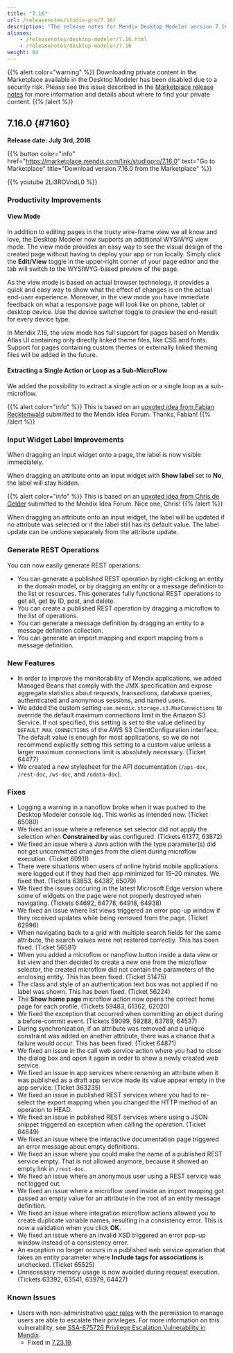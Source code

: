 ```yaml
---
title: "7.16"
url: /releasenotes/studio-pro/7.16/
description: "The release notes for Mendix Desktop Modeler version 7.16 (including all patches) with details on new features, bug fixes, and known issues."
aliases:
    - /releasenotes/desktop-modeler/7.16.html
    - /releasenotes/desktop-modeler/7.16
weight: 84
---
```


{{% alert color="warning" %}}
Downloading private content in the Marketplace available in the Desktop Modeler has been disabled due to a security risk. Please see this issue described in the [Marketplace release notes](/releasenotes/app-store/#private-fix) for more information and details about where to find your private content.
{{% /alert %}}

## 7.16.0 {#7160}

**Release date: July 3rd, 2018**

{{% button color="info" href="https://marketplace.mendix.com/link/studiopro/7.16.0" text="Go to Marketplace" title="Download version 7.16.0 from the Marketplace" %}}

{{% youtube 2Li3ROVndL0 %}}

### Productivity Improvements

#### View Mode

In addition to editing pages in the trusty wire-frame view we all know and love, the Desktop Modeler now supports an additional WYSIWYG view mode. The view mode provides an easy way to see the visual design of the created page without having to deploy your app or run locally. Simply click the **Edit/View** toggle in the upper-right corner of your page editor and the tab will switch to the WYSIWYG-based preview of the page. 

As the view mode is based on actual browser technology, it provides a quick and easy way to show what the effect of changes is on the actual end-user experience. Moreover, in the view mode you have immediate feedback on what a responsive page will look like on phone, tablet or desktop device. Use the device switcher toggle to preview the end-result for every device type.

In Mendix 7.16, the view mode has full support for pages based on Mendix Atlas UI containing only directly linked theme files, like CSS and fonts. Support for pages containing custom themes or externally linked theming files will be added in the future.

#### Extracting a Single Action or Loop as a Sub-MicroFlow

We added the possibility to extract a single action or a single loop as a sub-microflow. 

{{% alert color="info" %}}
This is based on an [upvoted idea from Fabian Recktenwald](https://forum.mendixcloud.com/link/ideas/685) submitted to the Mendix Idea Forum. Thanks, Fabian!
{{% /alert %}}

### Input Widget Label Improvements

When dragging an input widget onto a page, the label is now visible immediately.

When dragging an attribute onto an input widget with **Show label** set to **No**, the label will stay hidden.

{{% alert color="info" %}}
This is based on an [upvoted idea from Chris de Gelder](https://forum.mendixcloud.com/link/ideas/163) submitted to the Mendix Idea Forum. Nice one, Chris!
{{% /alert %}}

When dragging an attribute onto an input widget, the label will be updated if no attribute was selected or if the label still has its default value. The label update can be undone separately from the attribute update.

### Generate REST Operations

You can now easily generate REST operations:

* You can generate a published REST operation by right-clicking an entity in the domain model, or by dragging an entity or a message definition to the list or resources. This generates fully functional REST operations to get all, get by ID, post, and delete.
* You can create a published REST operation by dragging a microflow to the list of operations.
* You can generate a message definition by dragging an entity to a message definition collection.
* You can generate an import mapping and export mapping from a message definition.

### New Features

* In order to improve the monitorability of Mendix applications, we added Managed Beans that comply with the JMX specification and expose aggregate statistics about requests, transactions, database queries, authenticated and anonymous sessions, and named users.
* We added the custom setting `com.mendix.storage.s3.MaxConnections` to override the default maximum connections limit in the Amazon S3 Service. If not specified, this setting is set to the value defined by `DEFAULT_MAX_CONNECTIONS` of the AWS S3 ClientConfiguration interface. The default value is enough for most applications, so we do not recommend explicitly setting this setting to a custom value unless a larger maximum connections limit is absolutely necessary. (Ticket 64477)
* We created a new stylesheet for the API documentation (`/api-doc`, `/rest-doc`, `/ws-doc`, and `/odata-doc`).

### Fixes

* Logging a warning in a nanoflow broke when it was pushed to the Desktop Modeler console log. This works as intended now. (Ticket 65080)
* We fixed an issue where a reference set selector did not apply the selection when **Constrained by** was configured. (Tickets 61377, 63872)
* We fixed an issue where a Java action with the type parameter(s) did not get uncommitted changes from the client during microflow execution. (Ticket 60911)
* There were situations when users of online hybrid mobile applications were logged out if they had their app minimized for 15–20 minutes. We fixed that. (Tickets 63853, 64387, 65079)    
* We fixed the issues occuring in the latest Microsoft Edge version where some of widgets on the page were not properly destroyed when navigating. (Tickets 64692, 64778, 64918, 64938)
* We fixed an issue where list views triggered an error pop-up window if they received updates while being removed from the page. (Ticket 62996)
* When navigating back to a grid with multiple search fields for the same attribute, the search values were not restored correctly. This has been fixed. (Ticket 56581)
* When you added a microflow or nanoflow button inside a data view or list view and then decided to create a new one from the microflow selector, the created microflow did not contain the parameters of the enclosing entity. This has been fixed. (Ticket 51475)
* The class and style of an authentication text box was not applied if no label was shown. This has been fixed. (Ticket 56224)
* The **Show home page** microflow action now opens the correct home page for each profile. (Tickets 59483, 61362, 62020)
* <a name="59099"></a>We fixed the exception that occurred when committing an object during a before-commit event. (Tickets 59099, 59288, 63789, 64537)
* During synchronization, if an attribute was removed and a unique constraint was added on another attribute, there was a chance that a failure would occur. This has been fixed. (Ticket 64871)
* We fixed an issue in the call web service action where you had to close the dialog box and open it again in order to show a newly created web service.
* We fixed an issue in app services where renaming an attribute when it was published as a draft app service made its value appear empty in the app service. (Ticket 363235)
* We fixed an issue in published REST services where you had to re-select the export mapping when you changed the HTTP method of an operation to HEAD.
* We fixed an issue in published REST services where using a JSON snippet triggered an exception when calling the operation. (Ticket 64649)
* We fixed an issue where the interactive documentation page triggered an error message about empty definitions.
* We fixed an issue where you could make the name of a published REST service empty. That is not allowed anymore, because it showed an empty link in `/rest-doc`. 
* We fixed an issue where an anonymous user using a REST service was not logged out.
* We fixed an issue where a microflow used inside an import mapping got passed an empty value for an attribute in the root of an entity message definition.
* We fixed an issue where integration microflow actions allowed you to create duplicate variable names, resulting in a consistency error. This is now a validation when you click **OK**.
* We fixed an issue where an invalid XSD triggered an error pop-up window instead of a consistency error.
* An exception no longer occurs in a published web service operation that takes an entity parameter where **Include tags for associations** is unchecked. (Ticket 65525)
* Unnecessary memory usage is now avoided during request execution. (Tickets 63392, 63541, 63979, 64427)

### Known Issues

* Users with non-administrative [user roles](/refguide/user-roles/) with the permission to manage users are able to escalate their privileges. For more information on this vulnerability, see [SSA-875726 Privilege Escalation Vulnerability in Mendix](https://new.siemens.com/global/en/products/services/cert.html#SecurityPublications).
    * Fixed in [7.23.19](/releasenotes/studio-pro/7.23/#875726).
